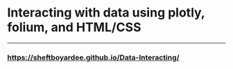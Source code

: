 # Interacting with data using plotly, folium, and HTML/CSS
---
### https://sheftboyardee.github.io/Data-Interacting/
